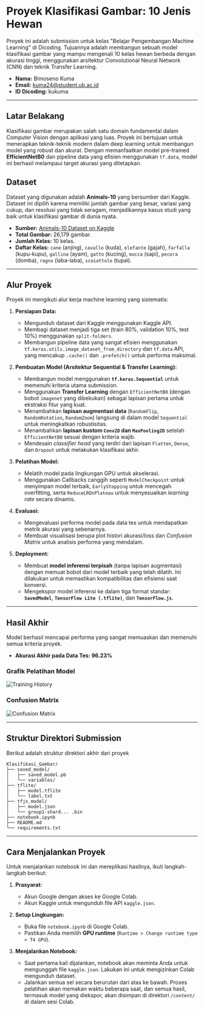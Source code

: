 # Proyek Klasifikasi Gambar: 10 Jenis Hewan

Proyek ini adalah submission untuk kelas "Belajar Pengembangan Machine Learning" di Dicoding. Tujuannya adalah membangun sebuah model klasifikasi gambar yang mampu mengenali 10 kelas hewan berbeda dengan akurasi tinggi, menggunakan arsitektur Convolutional Neural Network (CNN) dan teknik Transfer Learning.

- **Nama:** Bimoseno Kuma
- **Email:** kuma24@student.ub.ac.id
- **ID Dicoding:** kukuma

---

## Latar Belakang

Klasifikasi gambar merupakan salah satu domain fundamental dalam Computer Vision dengan aplikasi yang luas. Proyek ini bertujuan untuk menerapkan teknik-teknik modern dalam deep learning untuk membangun model yang robust dan akurat. Dengan memanfaatkan model pre-trained **EfficientNetB0** dan pipeline data yang efisien menggunakan `tf.data`, model ini berhasil melampaui target akurasi yang ditetapkan.

## Dataset

Dataset yang digunakan adalah **Animals-10** yang bersumber dari Kaggle. Dataset ini dipilih karena memiliki jumlah gambar yang besar, variasi yang cukup, dan resolusi yang tidak seragam, menjadikannya kasus studi yang baik untuk klasifikasi gambar di dunia nyata.

- **Sumber:** [Animals-10 Dataset on Kaggle](https://www.kaggle.com/datasets/alessiocorrado99/animals10)
- **Total Gambar:** 26,179 gambar.
- **Jumlah Kelas:** 10 kelas.
- **Daftar Kelas:** `cane` (anjing), `cavallo` (kuda), `elefante` (gajah), `farfalla` (kupu-kupu), `gallina` (ayam), `gatto` (kucing), `mucca` (sapi), `pecora` (domba), `ragno` (laba-laba), `scoiattolo` (tupai).

---

## Alur Proyek

Proyek ini mengikuti alur kerja machine learning yang sistematis:

1.  **Persiapan Data:**
    -   Mengunduh dataset dari Kaggle menggunakan Kaggle API.
    -   Membagi dataset menjadi tiga set (train 80%, validation 10%, test 10%) menggunakan `split-folders`.
    -   Membangun pipeline data yang sangat efisien menggunakan `tf.keras.utils.image_dataset_from_directory` dan `tf.data` API, yang mencakup `.cache()` dan `.prefetch()` untuk performa maksimal.

2.  **Pembuatan Model (Arsitektur Sequential & Transfer Learning):**
    -   Membangun model menggunakan **`tf.keras.Sequential`** untuk memenuhi kriteria utama submission.
    -   Menggunakan **Transfer Learning** dengan `EfficientNetB0` (dengan bobot `imagenet` yang dibekukan) sebagai lapisan pertama untuk ekstraksi fitur yang kuat.
    -   Menambahkan **lapisan augmentasi data** (`RandomFlip`, `RandomRotation`, `RandomZoom`) langsung di dalam model `Sequential` untuk meningkatkan robustisitas.
    -   Menambahkan **lapisan kustom `Conv2D` dan `MaxPooling2D`** setelah `EfficientNetB0` sesuai dengan kriteria wajib.
    -   Mendesain *classifier head* yang terdiri dari lapisan `Flatten`, `Dense`, dan `Dropout` untuk melakukan klasifikasi akhir.

3.  **Pelatihan Model:**
    -   Melatih model pada lingkungan GPU untuk akselerasi.
    -   Menggunakan Callbacks canggih seperti `ModelCheckpoint` untuk menyimpan model terbaik, `EarlyStopping` untuk mencegah overfitting, serta `ReduceLROnPlateau` untuk menyesuaikan *learning rate* secara dinamis.

4.  **Evaluasi:**
    -   Mengevaluasi performa model pada data tes untuk mendapatkan metrik akurasi yang sebenarnya.
    -   Membuat visualisasi berupa plot histori akurasi/loss dan *Confusion Matrix* untuk analisis performa yang mendalam.

5.  **Deployment:**
    -   Membuat **model inferensi terpisah** (tanpa lapisan augmentasi) dengan memuat bobot dari model terbaik yang telah dilatih. Ini dilakukan untuk memastikan kompatibilitas dan efisiensi saat konversi.
    -   Mengekspor model inferensi ke dalam tiga format standar: **`SavedModel`**, **`TensorFlow Lite (.tflite)`**, dan **`TensorFlow.js`**.


---

## Hasil Akhir

Model berhasil mencapai performa yang sangat memuaskan dan memenuhi semua kriteria proyek.

-   **Akurasi Akhir pada Data Tes: 96.23%**

### Grafik Pelatihan Model
![Training History](https://res.cloudinary.com/dvb1yjl8g/image/upload/v1751007452/graph_pe2zoq.png)

### Confusion Matrix
![Confusion Matrix](https://res.cloudinary.com/dvb1yjl8g/image/upload/v1751007452/confusionpng_g4ynd7.png)

---

## Struktur Direktori Submission

Berikut adalah struktur direktori akhir dari proyek
```
Klasifikasi_Gambar/
├── saved_model/
│   ├── saved_model.pb
│   └── variables/
├── tflite/
│   ├── model.tflite
│   └── label.txt
├── tfjs_model/
│   ├── model.json
│   └── group1-shard... .bin
├── notebook.ipynb
├── README.md
└── requirements.txt
```
---

## Cara Menjalankan Proyek

Untuk menjalankan notebook ini dan mereplikasi hasilnya, ikuti langkah-langkah berikut:

1.  **Prasyarat:**
    -   Akun Google dengan akses ke Google Colab.
    -   Akun Kaggle untuk mengunduh file API `kaggle.json`.

2.  **Setup Lingkungan:**
    -   Buka file `notebook.ipynb` di Google Colab.
    -   Pastikan Anda memilih **GPU runtime** (`Runtime > Change runtime type > T4 GPU`).

3.  **Menjalankan Notebook:**
    -   Saat pertama kali dijalankan, notebook akan meminta Anda untuk mengunggah file `kaggle.json`. Lakukan ini untuk mengizinkan Colab mengunduh dataset.
    -   Jalankan semua sel secara berurutan dari atas ke bawah. Proses pelatihan akan memakan waktu beberapa saat, dan semua hasil, termasuk model yang diekspor, akan disimpan di direktori `/content/` di dalam sesi Colab.